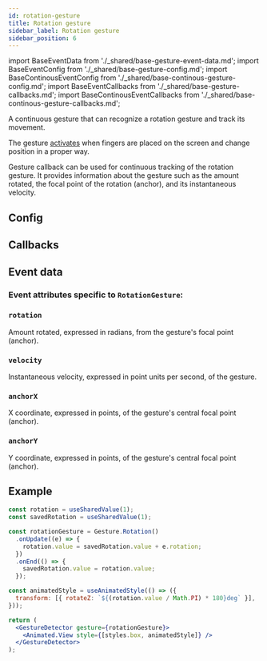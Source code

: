 ```yaml
---
id: rotation-gesture
title: Rotation gesture
sidebar_label: Rotation gesture
sidebar_position: 6
---
```


import BaseEventData from './\_shared/base-gesture-event-data.md';
import BaseEventConfig from './\_shared/base-gesture-config.md';
import BaseContinousEventConfig from './\_shared/base-continous-gesture-config.md';
import BaseEventCallbacks from './\_shared/base-gesture-callbacks.md';
import BaseContinousEventCallbacks from './\_shared/base-continous-gesture-callbacks.md';

A continuous gesture that can recognize a rotation gesture and track its movement.

The gesture [activates](../../under-the-hood/states-events.md#active) when fingers are placed on the screen and change position in a proper way.

Gesture callback can be used for continuous tracking of the rotation gesture. It provides information about the gesture such as the amount rotated, the focal point of the rotation (anchor), and its instantaneous velocity.

## Config

<BaseEventConfig />
<BaseContinousEventConfig />

## Callbacks

<BaseEventCallbacks />
<BaseContinousEventCallbacks />

## Event data

### Event attributes specific to `RotationGesture`:

### `rotation`

Amount rotated, expressed in radians, from the gesture's focal point (anchor).

### `velocity`

Instantaneous velocity, expressed in point units per second, of the gesture.

### `anchorX`

X coordinate, expressed in points, of the gesture's central focal point (anchor).

### `anchorY`

Y coordinate, expressed in points, of the gesture's central focal point (anchor).

<BaseEventData />

## Example

```jsx
const rotation = useSharedValue(1);
const savedRotation = useSharedValue(1);

const rotationGesture = Gesture.Rotation()
  .onUpdate((e) => {
    rotation.value = savedRotation.value + e.rotation;
  })
  .onEnd(() => {
    savedRotation.value = rotation.value;
  });

const animatedStyle = useAnimatedStyle(() => ({
  transform: [{ rotateZ: `${(rotation.value / Math.PI) * 180}deg` }],
}));

return (
  <GestureDetector gesture={rotationGesture}>
    <Animated.View style={[styles.box, animatedStyle]} />
  </GestureDetector>
);
```
